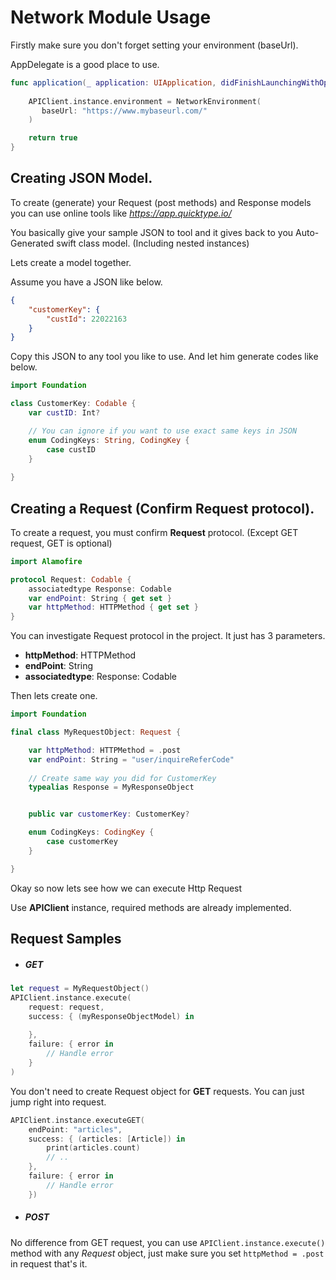 # Network Module Usage

Firstly make sure you don't forget setting your environment (baseUrl). 

AppDelegate is a good place to use.

```swift
func application(_ application: UIApplication, didFinishLaunchingWithOptions launchOptions: [UIApplication.LaunchOptionsKey: Any]?) -> Bool {
        
    APIClient.instance.environment = NetworkEnvironment(
       baseUrl: "https://www.mybaseurl.com/"
    )

    return true
}
```

## Creating JSON Model.

To create (generate) your Request (post methods) and Response models you can use online tools like *https://app.quicktype.io/*

You basically give your sample JSON to tool and it gives back to you Auto-Generated swift class model. (Including nested instances)

Lets create a model together.

Assume you have a JSON like below.

```json
{
    "customerKey": {
    	"custId": 22022163
    }
}
```
Copy this JSON to any tool you like to use. And let him generate codes like below.

```swift
import Foundation

class CustomerKey: Codable {
    var custID: Int?

    // You can ignore if you want to use exact same keys in JSON
    enum CodingKeys: String, CodingKey {
        case custID 
    }
    
}
```

## Creating a Request (Confirm Request protocol).

To create a request, you must confirm **Request** protocol. (Except GET request, GET is optional)

```swift
import Alamofire

protocol Request: Codable {
    associatedtype Response: Codable
    var endPoint: String { get set }
    var httpMethod: HTTPMethod { get set }
}
```

You can investigate Request protocol in the project. It just has 3 parameters.

* **httpMethod**: HTTPMethod
* **endPoint**: String
* **associatedtype**: Response: Codable

Then lets create one.

```swift
import Foundation

final class MyRequestObject: Request {

    var httpMethod: HTTPMethod = .post
    var endPoint: String = "user/inquireReferCode"
    
    // Create same way you did for CustomerKey
    typealias Response = MyResponseObject 


    public var customerKey: CustomerKey?

    enum CodingKeys: CodingKey {
        case customerKey
    }

}
```

Okay so now lets see how we can execute Http Request

Use **APIClient** instance, required methods are already implemented.

## Request Samples

* ##### GET

```swift
let request = MyRequestObject()
APIClient.instance.execute(
    request: request,
    success: { (myResponseObjectModel) in
        
    },
    failure: { error in
        // Handle error
    }
)
```

You don't need to create Request object for **GET** requests. 
You can just jump right into request.

```swift
APIClient.instance.executeGET(
	endPoint: "articles", 
    success: { (articles: [Article]) in
        print(articles.count)
        // ..
    }, 
    failure: { error in
    	// Handle error
    })
```

* ##### POST

No difference from GET request, you can use 
```APIClient.instance.execute()``` 
method with any *Request* object, just make sure you set 
```httpMethod = .post``` 
in request that's it.

